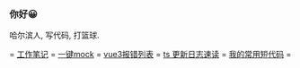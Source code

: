 ### 你好😀

哈尔滨人, 写代码, 打篮球.

= [工作笔记](https://github.com/any86/Notes/issues)   = [一键mock](https://any86.github.io/be-mock) = [vue3报错列表](https://github.com/any86/vue-error/issues) = [ts 更新日志速读](https://github.com/any86/ts-log-cn) = [我的常用短代码](https://github.com/any86/my) =

<!-- [![any86's github stats](https://github-readme-stats.vercel.app/api?username=any86&show_icons=true&hide_border=true)](https://github.com/any86/) -->
